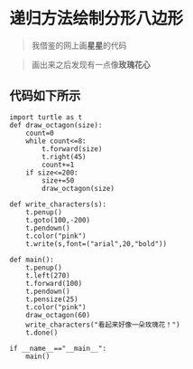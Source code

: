 # 递归方法绘制分形八边形
> 我借鉴的网上画**星星**的代码

>画出来之后发现有一点像**玫瑰花心**

## 代码如下所示
    import turtle as t
    def draw_octagon(size):
        count=0
        while count<=8:
            t.forward(size)
            t.right(45)
            count+=1
        if size<=200:
            size+=50
            draw_octagon(size)

    def write_characters(s):
        t.penup()
        t.goto(100,-200)
        t.pendown()
        t.color("pink")
        t.write(s,font=("arial",20,"bold"))

    def main():
        t.penup()
        t.left(270)
        t.forward(100)
        t.pendown()
        t.pensize(25)
        t.color("pink")
        draw_octagon(60)
        write_characters("看起来好像一朵玫瑰花！")
        t.done()

    if __name__=="__main__":
        main()






